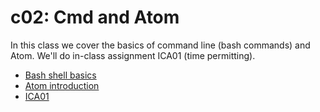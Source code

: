 # c02: Cmd and Atom

In this class we cover the basics of command line (bash commands) and Atom.
We'll do in-class assignment ICA01 (time permitting).

* [Bash shell basics](1.cmd_basics.md)
* [Atom introduction](2.atom_intro.md)
* [ICA01](ICA01.md)
